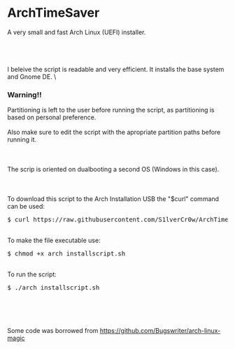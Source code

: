# ArchTimeSaver
A very small and fast Arch Linux (UEFI) installer.
\
\
\
\
\
I beleive the script is readable and very efficient. 
It installs the base system and Gnome DE.
\
### Warning!!
Partitioning is left to the user before running the script,
as partitioning is based on personal preference.
\
\
Also make sure to edit the script with the apropriate partition paths before running it. 
\
\
\
\
The scrip is oriented on dualbooting a second OS (Windows in this case).
\
\
\
\
To download this script to the Arch Installation USB the "$curl" command can be used:
<pre>$ curl https://raw.githubusercontent.com/S1lverCr0w/ArchTimeSaver/main/arch_install.sh > arch_installscript.sh</pre> 
\
To make the file executable use:
<pre>$ chmod +x arch_installscript.sh</pre>
\
To run the script:
<pre>$ ./arch_installscript.sh</pre>
\
\
\
\
Some code was borrowed from 
https://github.com/Bugswriter/arch-linux-magic

